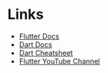 # Links

* [Flutter Docs](https://docs.flutter.dev/)
* [Dart Docs](https://dart.dev/guides)
* [Dart Cheatsheet](https://dart.dev/codelabs/dart-cheatsheet)
* [Flutter YouTube Channel](https://www.youtube.com/c/flutterdev/featured)
